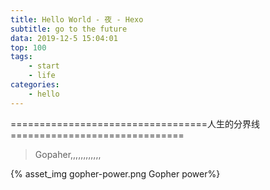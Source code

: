 ```yaml
---
title: Hello World - 夜 - Hexo
subtitle: go to the future
data: 2019-12-5 15:04:01
top: 100
tags:
	- start
	- life
categories:
	- hello
---
```

==================================人生的分界线==============================
> Gopaher,,,,,,,,,,,, 

<!--more-->

{% asset_img gopher-power.png Gopher power%}
